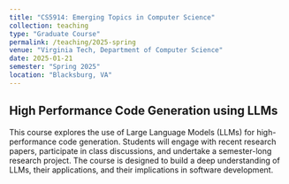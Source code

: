 ```yaml
---
title: "CS5914: Emerging Topics in Computer Science"
collection: teaching
type: "Graduate Course"
permalink: /teaching/2025-spring
venue: "Virginia Tech, Department of Computer Science"
date: 2025-01-21
semester: "Spring 2025"
location: "Blacksburg, VA"
---
```


## High Performance Code Generation using LLMs
This course explores the use of Large Language Models (LLMs) for high-performance code generation. Students will engage with recent research papers, participate in class discussions, and undertake a semester-long research project. The course is designed to build a deep understanding of LLMs, their applications, and their implications in software development.

